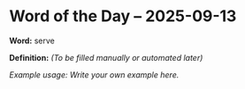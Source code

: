 # Word of the Day – 2025-09-13

**Word:** serve

**Definition:** _(To be filled manually or automated later)_

*Example usage:* _Write your own example here._
